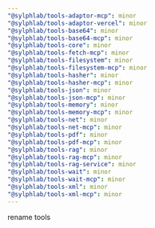 ```yaml
---
"@sylphlab/tools-adaptor-mcp": minor
"@sylphlab/tools-adaptor-vercel": minor
"@sylphlab/tools-base64": minor
"@sylphlab/tools-base64-mcp": minor
"@sylphlab/tools-core": minor
"@sylphlab/tools-fetch-mcp": minor
"@sylphlab/tools-filesystem": minor
"@sylphlab/tools-filesystem-mcp": minor
"@sylphlab/tools-hasher": minor
"@sylphlab/tools-hasher-mcp": minor
"@sylphlab/tools-json": minor
"@sylphlab/tools-json-mcp": minor
"@sylphlab/tools-memory": minor
"@sylphlab/tools-memory-mcp": minor
"@sylphlab/tools-net": minor
"@sylphlab/tools-net-mcp": minor
"@sylphlab/tools-pdf": minor
"@sylphlab/tools-pdf-mcp": minor
"@sylphlab/tools-rag": minor
"@sylphlab/tools-rag-mcp": minor
"@sylphlab/tools-rag-service": minor
"@sylphlab/tools-wait": minor
"@sylphlab/tools-wait-mcp": minor
"@sylphlab/tools-xml": minor
"@sylphlab/tools-xml-mcp": minor
---
```


rename tools
